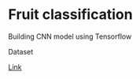 # Fruit classification
Building CNN model using Tensorflow

Dataset

[Link](https://www.kaggle.com/datasets/mauriciofigueiredo/amazon-fruits-small)
